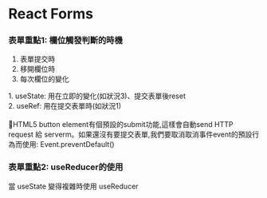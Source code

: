 # React Forms
<h3>表單重點1: 欄位觸發判斷的時機</h3>
<ol>
 <li>表單提交時</li>
 <li>移開欄位時</li>
 <li>每次欄位的變化</li>
</ol>
1. useState: 用在立即的變化(如狀況3)、提交表單後reset <br/>
2. useRef: 用在提交表單時(如狀況1) </br>
</br>
🍗HTML5 button element有個預設的submit功能,這樣會自動send HTTP request 給 serverm。如果還沒有要提交表單,我們要取消取消事件event的預設行為而使用: Event.preventDefault()
<h3>表單重點2: useReducer的使用</h3>
當 useState 變得複雜時使用 useReducer 
